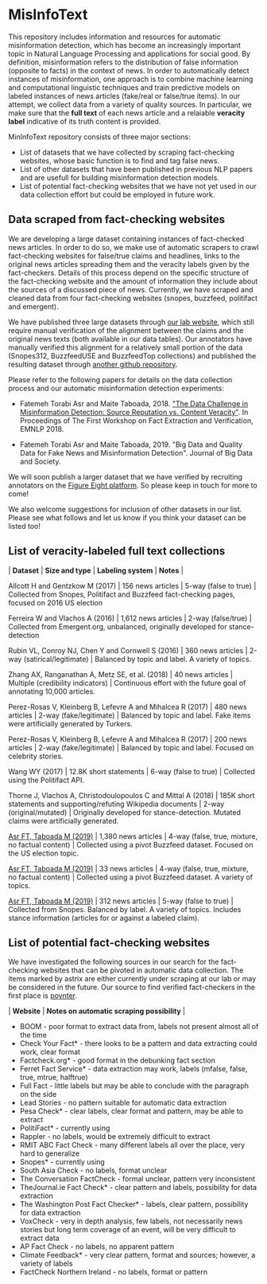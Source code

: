 # MisInfoText
This repository includes information and resources for automatic misinformation detection, which has become an increasingly important topic in Natural Language Processing and applications for social good. By definition, misinformation refers to the distribution of false information (opposite to facts) in the context of news. In order to automatically detect instances of misinformation, one approach is to combine machine learning and computational linguistic techniques and train predictive models on labeled instances of news articles (fake/real or false/true items). In our attempt, we collect data from a variety of quality sources. In particular, we make sure that the **full text** of each news article and a relaiable **veracity label** indicative of its truth content is provided. 

MinInfoText repository consists of three major sections:
* List of datasets that we have collected by scraping fact-checking websites, whose basic function is to find and tag false news.
* List of other datasets that have been published in previous NLP papers and are usefull for building misinformation detection models.
* List of potential fact-checking websites that we have not yet used in our data collection effort but could be employed in future work.


## Data scraped from fact-checking websites

We are developing a large dataset containing instances of fact-checked news articles. In order to do so, we make use of automatic scrapers to crawl fact-checking websites for false/true claims and headlines, links to the original news articles spreading them and the veracity labels given by the fact-checkers. Details of this process depend on the specific structure of the fact-checking website and the amount of information they include about the sources of a discussed piece of news. Currently, we have scraped and cleaned data from four fact-checking websites (snopes, buzzfeed, politifact and emergent). 

We have published three large datasets through [our lab website](http://fakenews.ngrok.io/), which still require manual verification of the alignment between the claims and the original news texts (both available in our data tables). Our annotators have manually verified this alignment for a relatively small portion of the data (Snopes312, BuzzfeedUSE and BuzzfeedTop collections) and published the resulting dataset through [another github repository](https://github.com/sfu-discourse-lab/Misinformation_detection). 

Please refer to the following papers for details on the data collection process and our automatic misinformation detection experiments:


* Fatemeh Torabi Asr and Maite Taboada, 2018. ["The Data Challenge in Misinformation Detection: Source Reputation vs. Content Veracity"](http://aclweb.org/anthology/W18-5502). In Proceedings of The First Workshop on Fact Extraction and Verification, EMNLP 2018.   

* Fatemeh Torabi Asr and Maite Taboada, 2019. "Big Data and Quality Data for Fake News and Misinformation Detection". Journal of Big Data and Society.   

We will soon publish a larger dataset that we have verified by recruiting annotators on the [Figure Eight platform](https://www.figure-eight.com/). So please keep in touch for more to come! 

We also welcome suggestions for inclusion of other datasets in our list. Please see what follows and let us know if you think your dataset can be listed too!



## List of veracity-labeled full text collections
 
| __Dataset__ | __Size and type__ | __Labeling system__ | __Notes__ |

Allcott H and Gentzkow M (2017) | 156 news articles | 5-way (false to true) | Collected from Snopes, Politifact and Buzzfeed fact-checking pages, focused on 2016 US election

Ferreira W and Vlachos A (2016) | 1,612 news articles | 2-way (false/true) | Collected from Emergent.org, unbalanced, originally developed for stance-detection 

Rubin VL, Conroy NJ, Chen Y and Cornwell S (2016) | 360 news articles | 2-way (satirical/legitimate) | Balanced by topic and label. A variety of topics. 

Zhang  AX,  Ranganathan  A,  Metz  SE,  et al. (2018) | 40 news articles | Multiple (credibility indicators) | Continuous effort with the future goal of annotating 10,000 articles.

Perez-Rosas   V,   Kleinberg   B,   Lefevre   A   and   Mihalcea   R (2017) | 480 news articles | 2-way (fake/legitimate) | Balanced by topic and label. Fake items were artificially generated by Turkers. 

Perez-Rosas   V,   Kleinberg   B,   Lefevre   A   and   Mihalcea   R (2017) | 200 news articles | 2-way (fake/legitimate) | Balanced by topic and label. Focused on celebrity stories. 

Wang WY (2017)  | 12.8K short statements | 6-way (false to true) | Collected using the Politifact API.

Thorne   J,   Vlachos   A,   Christodoulopoulos   C   and   Mittal   A (2018)  | 185K short statements and supporting/refuting Wikipedia documents | 2-way (original/mutated) | Originally developed for stance-detection. Mutated claims were artificially generated. 

[Asr FT, Taboada M (2019)](https://github.com/sfu-discourse-lab/Misinformation_detection/blob/master/buzzfeed-v02-originalLabels.txt.zip) | 1,380 news articles | 4-way (false, true, mixture, no factual content) | Collected using a pivot Buzzfeed dataset. Focused on the US election topic.

[Asr FT, Taboada M (2019)](https://github.com/sfu-discourse-lab/Misinformation_detection/blob/master/buzzfeed-top.csv.zip) | 33 news articles | 4-way (false, true, mixture, no factual content) | Collected using a pivot Buzzfeed dataset. A variety of topics.

[Asr FT, Taboada M (2019)](https://github.com/sfu-discourse-lab/Misinformation_detection/blob/master/snopes_checked_v02.csv.zip) | 312 news articles | 5-way (false to true) | Collected from Snopes. Balanced by label. A variety of topics. Includes stance information (articles for or against a labeled claim).


## List of potential fact-checking websites

We have investigated the following sources in our search for the fact-checking websites that can be pivoted in automatic data collection. The items marked by astrix are either currently under scraping at our lab or may be considered in the future. Our source to find verified fact-checkers in the first place is [poynter](https://ifcncodeofprinciples.poynter.org/signatories).

| __Website__ | __Notes on automatic scraping possibility__ |

* BOOM - poor format to extract data from, labels not present almost all of the time
* Check Your Fact* - there looks to be a pattern and data extracting could work, clear format
* Factcheck.org* - good format in the debunking fact section 
* Ferret Fact Service* - data extraction may work, labels (mfalse, false, true, mtrue, halftrue)  
* Full Fact - little labels but may be able to conclude with the paragraph on the side  
* Lead Stories - no pattern suitable for automatic data extraction
* Pesa Check* - clear labels, clear format and pattern, may be able to extract
* PolitiFact* - currently using
* Rappler - no labels, would be extremely difficult to extract
* RMIT ABC Fact Check - many different labels all over the place, very hard to generalize 
* Snopes* - currently using
* South Asia Check - no labels, format unclear
* The Conversation FactCheck - formal unclear, pattern very inconsistent
* TheJournal.ie Fact Check* - clear pattern and labels, possibility for data extraction 
* The Washington Post Fact Checker* - labels, clear pattern, possibility for data extraction 
* VoxCheck - very in depth analysis, few labels, not necessarily news stories but long term coverage of an event, will be very difficult to extract data
* AP Fact Check - no labels, no apparent pattern 
* Climate Feedback* - very clear pattern, format and sources; however, a variety of labels
* FactCheck Northern Ireland - no labels, format or pattern



